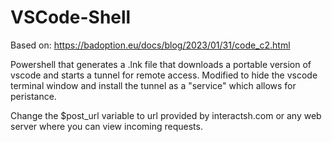 # VSCode-Shell

Based on: https://badoption.eu/docs/blog/2023/01/31/code_c2.html

Powershell that generates a .lnk file that downloads a portable version of vscode and starts a tunnel for remote access. Modified to hide the vscode terminal window and install the tunnel as a "service" which allows for peristance.

Change the $post_url variable to url provided by interactsh.com or any web server where you can view incoming requests.
